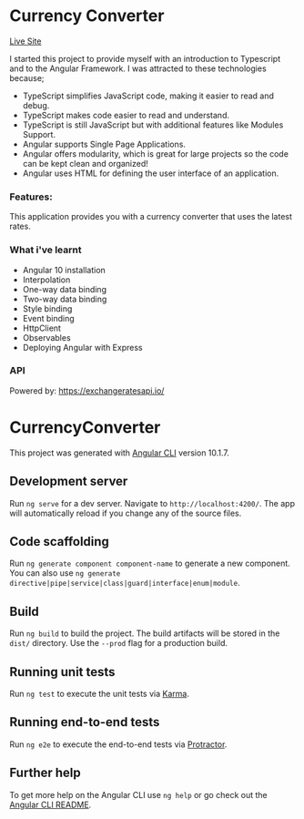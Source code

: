 # Currency Converter

[Live Site](https://concurr.herokuapp.com/)

I started this project to provide myself with an introduction to Typescript and to the Angular Framework. I was attracted to these technologies because;

- TypeScript simplifies JavaScript code, making it easier to read and debug.
- TypeScript makes code easier to read and understand.
- TypeScript is still JavaScript but with additional features like Modules Support.
- Angular supports Single Page Applications.
- Angular offers modularity, which is great for large projects so the code can be kept clean and organized!
- Angular uses HTML for defining the user interface of an application.

### Features:

This application provides you with a currency converter that uses the latest rates.

### What i've learnt

- Angular 10 installation
- Interpolation
- One-way data binding
- Two-way data binding
- Style binding
- Event binding
- HttpClient
- Observables
- Deploying Angular with Express

### API

Powered by: https://exchangeratesapi.io/

# CurrencyConverter

This project was generated with [Angular CLI](https://github.com/angular/angular-cli) version 10.1.7.

## Development server

Run `ng serve` for a dev server. Navigate to `http://localhost:4200/`. The app will automatically reload if you change any of the source files.

## Code scaffolding

Run `ng generate component component-name` to generate a new component. You can also use `ng generate directive|pipe|service|class|guard|interface|enum|module`.

## Build

Run `ng build` to build the project. The build artifacts will be stored in the `dist/` directory. Use the `--prod` flag for a production build.

## Running unit tests

Run `ng test` to execute the unit tests via [Karma](https://karma-runner.github.io).

## Running end-to-end tests

Run `ng e2e` to execute the end-to-end tests via [Protractor](http://www.protractortest.org/).

## Further help

To get more help on the Angular CLI use `ng help` or go check out the [Angular CLI README](https://github.com/angular/angular-cli/blob/master/README.md).
